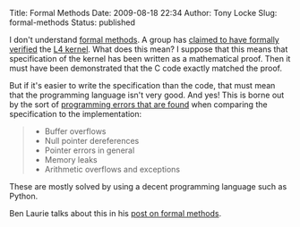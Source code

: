 Title: Formal Methods
Date: 2009-08-18 22:34
Author: Tony Locke
Slug: formal-methods
Status: published

I don't understand [formal methods](http://en.wikipedia.org/wiki/Formal_methods). A group has [claimed to have formally verified](http://ertos.nicta.com.au/research/l4.verified/) the [L4 kernel](http://en.wikipedia.org/wiki/L4_microkernel_family). What does this mean? I suppose that this means that specification of the kernel has been written as a mathematical proof. Then it must have been demonstrated that the C code exactly matched the proof.  
  
But if it's easier to write the specification than the code, that must mean that the programming language isn't very good. And yes! This is borne out by the sort of [programming errors that are found](http://ertos.nicta.com.au/research/l4.verified/proof.pml) when comparing the specification to the implementation:  

> -   Buffer overflows
> -   Null pointer dereferences
> -   Pointer errors in general
> -   Memory leaks
> -   Arithmetic overflows and exceptions

These are mostly solved by using a decent programming language such as Python.  
  
Ben Laurie talks about this in his [post on formal methods](http://www.links.org/?p=689).
